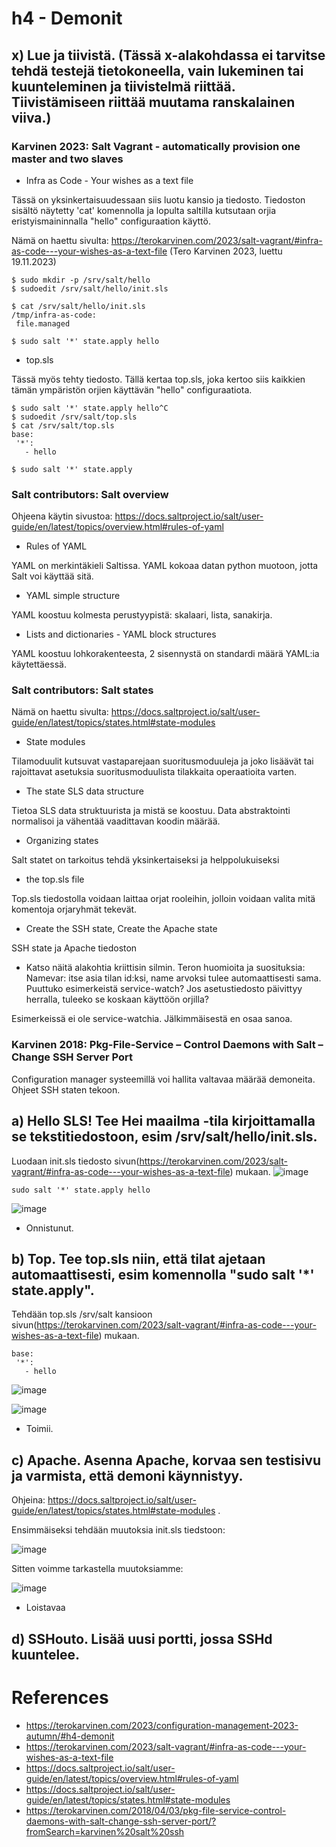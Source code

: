 # h4 - Demonit

## x) Lue ja tiivistä. (Tässä x-alakohdassa ei tarvitse tehdä testejä tietokoneella, vain lukeminen tai kuunteleminen ja tiivistelmä riittää. Tiivistämiseen riittää muutama ranskalainen viiva.)

### Karvinen 2023: Salt Vagrant - automatically provision one master and two slaves
- Infra as Code - Your wishes as a text file

Tässä on yksinkertaisuudessaan siis luotu kansio ja tiedosto. Tiedoston sisältö näytetty 'cat' komennolla ja lopulta saltilla kutsutaan orjia eristyismaininnalla "hello" configuraation käyttö.

Nämä on haettu sivulta: https://terokarvinen.com/2023/salt-vagrant/#infra-as-code---your-wishes-as-a-text-file (Tero Karvinen 2023, luettu 19.11.2023)

 ```
$ sudo mkdir -p /srv/salt/hello
$ sudoedit /srv/salt/hello/init.sls

$ cat /srv/salt/hello/init.sls
/tmp/infra-as-code:
  file.managed

$ sudo salt '*' state.apply hello
```

- top.sls

Tässä myös tehty tiedosto. Tällä kertaa top.sls, joka kertoo siis kaikkien tämän ympäristön orjien käyttävän "hello" configuraatiota.

 ```
$ sudo salt '*' state.apply hello^C
$ sudoedit /srv/salt/top.sls
$ cat /srv/salt/top.sls
base:
  '*':
    - hello

 ```
 ```
$ sudo salt '*' state.apply
   ```


### Salt contributors: Salt overview
Ohjeena käytin sivustoa: https://docs.saltproject.io/salt/user-guide/en/latest/topics/overview.html#rules-of-yaml
- Rules of YAML

YAML on merkintäkieli Saltissa. YAML kokoaa datan python muotoon, jotta Salt voi käyttää sitä.

- YAML simple structure

YAML koostuu kolmesta perustyypistä: skalaari, lista, sanakirja.

- Lists and dictionaries - YAML block structures

YAML koostuu lohkorakenteesta, 2 sisennystä on standardi määrä YAML:ia käytettäessä.


### Salt contributors: Salt states
Nämä on haettu sivulta: https://docs.saltproject.io/salt/user-guide/en/latest/topics/states.html#state-modules
- State modules

Tilamoduulit kutsuvat vastaparejaan suoritusmoduuleja ja joko lisäävät tai rajoittavat asetuksia suoritusmoduulista tilakkaita operaatioita varten.

- The state SLS data structure

Tietoa SLS data struktuurista ja mistä se koostuu. Data abstraktointi normalisoi ja vähentää vaadittavan koodin määrää.

- Organizing states

Salt statet on tarkoitus tehdä yksinkertaiseksi ja helppolukuiseksi

-  the top.sls file

Top.sls tiedostolla voidaan laittaa orjat rooleihin, jolloin voidaan valita mitä komentoja orjaryhmät tekevät.

- Create the SSH state, Create the Apache state

SSH state ja Apache tiedoston 

- Katso näitä alakohtia kriittisin silmin. Teron huomioita ja suosituksia:
Namevar: itse asia tilan id:ksi, name arvoksi tulee automaattisesti sama. Puuttuko esimerkeistä service-watch? Jos asetustiedosto päivittyy herralla, tuleeko se koskaan käyttöön orjilla?

Esimerkeissä ei ole service-watchia. Jälkimmäisestä en osaa sanoa.

### Karvinen 2018: Pkg-File-Service – Control Daemons with Salt – Change SSH Server Port

Configuration manager systeemillä voi hallita valtavaa määrää demoneita. Ohjeet SSH staten tekoon.

## a) Hello SLS! Tee Hei maailma -tila kirjoittamalla se tekstitiedostoon, esim /srv/salt/hello/init.sls.
Luodaan init.sls tiedosto sivun(https://terokarvinen.com/2023/salt-vagrant/#infra-as-code---your-wishes-as-a-text-file) mukaan.
![image](https://github.com/Kingis60K/palvelinten-hallinta/assets/114500197/e09e3dfa-03e9-4a33-b441-df6ec1b06b2d)

 ```
sudo salt '*' state.apply hello
 ```
 ![image](https://github.com/Kingis60K/palvelinten-hallinta/assets/114500197/57a10a87-46c6-4026-abf4-46369dc2a673)
 
- Onnistunut.

## b) Top. Tee top.sls niin, että tilat ajetaan automaattisesti, esim komennolla "sudo salt '*' state.apply".
Tehdään top.sls /srv/salt kansioon sivun(https://terokarvinen.com/2023/salt-vagrant/#infra-as-code---your-wishes-as-a-text-file) mukaan.
 ```
base:
  '*':
    - hello
 ```
![image](https://github.com/Kingis60K/palvelinten-hallinta/assets/114500197/9fff931c-f9be-4170-806f-f2e80bd71208)

![image](https://github.com/Kingis60K/palvelinten-hallinta/assets/114500197/8ee7d7e9-6eb8-4d0c-8137-4ceb2056c66a)

- Toimii.

## c) Apache. Asenna Apache, korvaa sen testisivu ja varmista, että demoni käynnistyy.
Ohjeina: https://docs.saltproject.io/salt/user-guide/en/latest/topics/states.html#state-modules .

Ensimmäiseksi tehdään muutoksia init.sls tiedstoon:

![image](https://github.com/Kingis60K/palvelinten-hallinta/assets/114500197/cea60225-4545-4a36-b434-9b1d7c80db24)

Sitten voimme tarkastella muutoksiamme:

![image](https://github.com/Kingis60K/palvelinten-hallinta/assets/114500197/4def14bf-e427-4763-997d-d18c770a4420)

- Loistavaa

## d) SSHouto. Lisää uusi portti, jossa SSHd kuuntelee.



# References
- https://terokarvinen.com/2023/configuration-management-2023-autumn/#h4-demonit
- https://terokarvinen.com/2023/salt-vagrant/#infra-as-code---your-wishes-as-a-text-file
- https://docs.saltproject.io/salt/user-guide/en/latest/topics/overview.html#rules-of-yaml
- https://docs.saltproject.io/salt/user-guide/en/latest/topics/states.html#state-modules
- https://terokarvinen.com/2018/04/03/pkg-file-service-control-daemons-with-salt-change-ssh-server-port/?fromSearch=karvinen%20salt%20ssh
